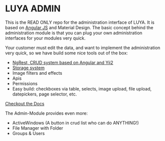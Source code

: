 LUYA ADMIN
==========

This is the READ ONLY repo for the administration interface of LUYA. It is based on [Angular JS](https://angularjs.org/) and Material Design. The basic concept behind the administration module is that you can plug your own administration interfaces for your modules very quick.

Your customer must edit the data, and want to implement the administration very quick, so we have build some nice tools out of the box:

+ [NgRest, CRUD system based on Angular and Yii2](app-admin-module-ngrest.md)
+ [Storage system](https://luya.io/api/admin-components-storagecontainer.html)
+ Image filters and effects
+ Apis
+ Permissions
+ Easy build: checkboxes via table, selects, image upload, file upload, datepickers, page selector, etc.

[Checkout the Docs](https://luya.io/en/guide/app-admin-module)

The Admin-Module provides even more:

+ ActiveWindows (A button in crud list who can do ANYTHING!)
+ File Manager with Folder
+ Groups & Users
